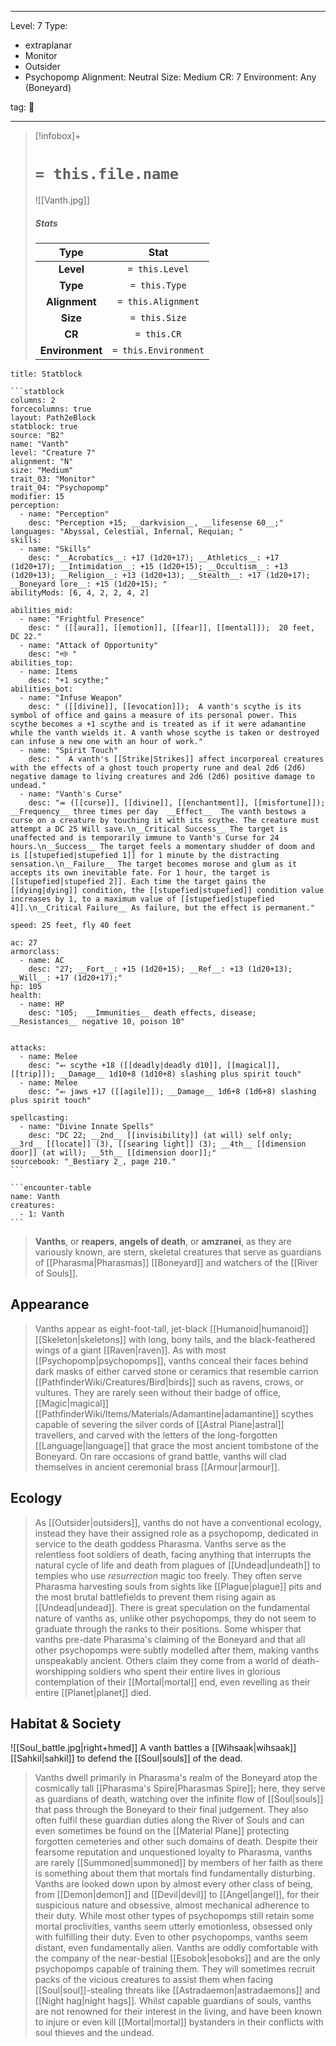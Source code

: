 
---


Level: 7
Type:
- extraplanar
- Monitor
- Outsider
- Psychopomp
Alignment: Neutral
Size: Medium
CR: 7
Environment: Any (Boneyard)


tag: 👹

---

> [!infobox]+
> #  `= this.file.name`
> ![[Vanth.jpg]]
> ##### Stats
> Type | Stat |
> :---:|:---:|
> **Level** | `= this.Level` |
> **Type** | `= this.Type` |
> **Alignment** | `= this.Alignment` |
> **Size** | `= this.Size` |
> **CR** | `= this.CR` |
> **Environment** | `= this.Environment` |




````ad-info
title: Statblock

```statblock
columns: 2
forcecolumns: true
layout: Path2eBlock
statblock: true
source: "B2"
name: "Vanth"
level: "Creature 7"
alignment: "N"
size: "Medium"
trait_03: "Monitor"
trait_04: "Psychopomp"
modifier: 15
perception:
  - name: "Perception"
    desc: "Perception +15; __darkvision__, __lifesense 60__;"
languages: "Abyssal, Celestial, Infernal, Requian; "
skills:
  - name: "Skills"
    desc: "__Acrobatics__: +17 (1d20+17); __Athletics__: +17 (1d20+17); __Intimidation__: +15 (1d20+15); __Occultism__: +13 (1d20+13); __Religion__: +13 (1d20+13); __Stealth__: +17 (1d20+17); __Boneyard lore__: +15 (1d20+15); "
abilityMods: [6, 4, 2, 2, 4, 2]

abilities_mid:
  - name: "Frightful Presence"
    desc: " ([[aura]], [[emotion]], [[fear]], [[mental]]);  20 feet, DC 22."
  - name: "Attack of Opportunity"
    desc: "⬲ "
abilities_top:
  - name: Items
    desc: "+1 scythe;"
abilities_bot:
  - name: "Infuse Weapon"
    desc: " ([[divine]], [[evocation]]);  A vanth's scythe is its symbol of office and gains a measure of its personal power. This scythe becomes a +1 scythe and is treated as if it were adamantine while the vanth wields it. A vanth whose scythe is taken or destroyed can infuse a new one with an hour of work."
  - name: "Spirit Touch"
    desc: "  A vanth's [[Strike|Strikes]] affect incorporeal creatures with the effects of a ghost touch property rune and deal 2d6 (2d6) negative damage to living creatures and 2d6 (2d6) positive damage to undead."
  - name: "Vanth's Curse"
    desc: "⬺ ([[curse]], [[divine]], [[enchantment]], [[misfortune]]); __Frequency__ three times per day  __Effect__  The vanth bestows a curse on a creature by touching it with its scythe. The creature must attempt a DC 25 Will save.\n__Critical Success__ The target is unaffected and is temporarily immune to Vanth's Curse for 24 hours.\n__Success__ The target feels a momentary shudder of doom and is [[stupefied|stupefied 1]] for 1 minute by the distracting sensation.\n__Failure__ The target becomes morose and glum as it accepts its own inevitable fate. For 1 hour, the target is [[stupefied|stupefied 2]]. Each time the target gains the [[dying|dying]] condition, the [[stupefied|stupefied]] condition value increases by 1, to a maximum value of [[stupefied|stupefied 4]].\n__Critical Failure__ As failure, but the effect is permanent."

speed: 25 feet, fly 40 feet

ac: 27
armorclass:
  - name: AC
    desc: "27; __Fort__: +15 (1d20+15); __Ref__: +13 (1d20+13); __Will__: +17 (1d20+17);"
hp: 105
health:
  - name: HP
    desc: "105;  __Immunities__ death effects, disease; __Resistances__ negative 10, poison 10"


attacks:
  - name: Melee
    desc: "⬻ scythe +18 ([[deadly|deadly d10]], [[magical]], [[trip]]); __Damage__ 1d10+8 (1d10+8) slashing plus spirit touch"
  - name: Melee
    desc: "⬻ jaws +17 ([[agile]]); __Damage__ 1d6+8 (1d6+8) slashing plus spirit touch"

spellcasting:
  - name: "Divine Innate Spells"
    desc: "DC 22; __2nd__ [[invisibility]] (at will) self only; __3rd__ [[locate]] (3), [[searing light]] (3); __4th__ [[dimension door]] (at will); __5th__ [[dimension door]];"
sourcebook: "_Bestiary 2_, page 210."
```

```encounter-table
name: Vanth
creatures:
  - 1: Vanth
```

````



> **Vanths**, or **reapers**, **angels of death**, or **amzranei**, as they are variously known, are stern, skeletal creatures that serve as guardians of [[Pharasma|Pharasmas]] [[Boneyard]] and watchers of the [[River of Souls]].



## Appearance

> Vanths appear as eight-foot-tall, jet-black [[Humanoid|humanoid]] [[Skeleton|skeletons]] with long, bony tails, and the black-feathered wings of a giant [[Raven|raven]]. As with most [[Psychopomp|psychopomps]], vanths conceal their faces behind dark masks of either carved stone or ceramics that resemble carrion [[PathfinderWiki/Creatures/Bird|birds]] such as ravens, crows, or vultures. They are rarely seen without their badge of office, [[Magic|magical]] [[PathfinderWiki/Items/Materials/Adamantine|adamantine]] scythes capable of severing the silver cords of [[Astral Plane|astral]] travellers, and carved with the letters of the long-forgotten [[Language|language]] that grace the most ancient tombstone of the Boneyard. On rare occasions of grand battle, vanths will clad themselves in ancient ceremonial brass [[Armour|armour]].


## Ecology

> As [[Outsider|outsiders]], vanths do not have a conventional ecology, instead they have their assigned role as a psychopomp, dedicated in service to the death goddess Pharasma. Vanths serve as the relentless foot soldiers of death, facing anything that interrupts the natural cycle of life and death from plagues of [[Undead|undeath]] to temples who use *resurrection* magic too freely. They often serve Pharasma harvesting souls from sights like [[Plague|plague]] pits and the most brutal battlefields to prevent them rising again as [[Undead|undead]]. There is great speculation on the fundamental nature of vanths as, unlike other psychopomps, they do not seem to graduate through the ranks to their positions. Some whisper that vanths pre-date Pharasma's claiming of the Boneyard and that all other psychopomps were subtly modelled after them, making vanths unspeakably ancient. Others claim they come from a world of death-worshipping soldiers who spent their entire lives in glorious contemplation of their [[Mortal|mortal]] end, even revelling as their entire [[Planet|planet]] died.


## Habitat & Society

![[Soul_battle.jpg|right+hmed]] 
 A vanth battles a [[Wihsaak|wihsaak]] [[Sahkil|sahkil]] to defend the [[Soul|souls]] of the dead.
> Vanths dwell primarily in Pharasma's realm of the Boneyard atop the cosmically tall [[Pharasma's Spire|Pharasmas Spire]]; here, they serve as guardians of death, watching over the infinite flow of [[Soul|souls]] that pass through the Boneyard to their final judgement. They also often fulfil these guardian duties along the River of Souls and can even sometimes be found on the [[Material Plane]] protecting forgotten cemeteries and other such domains of death. Despite their fearsome reputation and unquestioned loyalty to Pharasma, vanths are rarely [[Summoned|summoned]] by members of her faith as there is something about them that mortals find fundamentally disturbing.
> Vanths are looked down upon by almost every other class of being, from [[Demon|demon]] and [[Devil|devil]] to [[Angel|angel]], for their suspicious nature and obsessive, almost mechanical adherence to their duty. While most other types of psychopomps still retain some mortal proclivities, vanths seem utterly emotionless, obsessed only with fulfilling their duty. Even to other psychopomps, vanths seem distant, even fundamentally alien. Vanths are oddly comfortable with the company of the near-bestial [[Esobok|esoboks]] and are the only psychopomps capable of training them. They will sometimes recruit packs of the vicious creatures to assist them when facing [[Soul|soul]]-stealing threats like [[Astradaemon|astradaemons]] and [[Night hag|night hags]]. Whilst capable guardians of souls, vanths are not renowned for their interest in the living, and have been known to injure or even kill [[Mortal|mortal]] bystanders in their conflicts with soul thieves and the undead.










